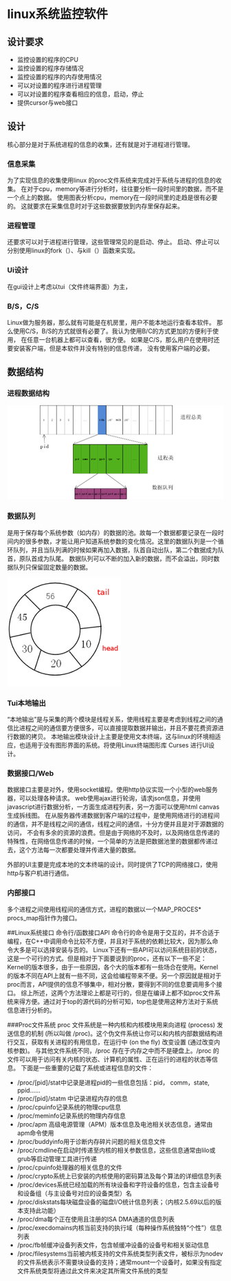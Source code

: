 # linux系统监控软件

## 设计要求

* 监控设置的程序的CPU
* 监控设置的程序存储情况
* 监控设置的程序的内存使用情况
* 可以对设置的程序进行进程管理
* 可以对设置的程序查看相应的信息，启动，停止
* 提供cursor与web接口

## 设计
核心部分是对于系统进程的信息的收集，还有就是对于进程进行管理。

### 信息采集
为了实现信息的收集使用linux 的proc文件系统来完成对于系统与进程的信息的收集。
在对于cpu，memory等进行分析时，往往要分析一段时间里的数据，而不是一个点上的数据。
使用图表分析cpu，memory在一段时间里的走趋是很有必要的。
这就要求在采集信息时对于这些数据要放到内存里保存起来。
 
### 进程管理
还要求可以对于进程进行管理，这些管理常见的是启动、停止。
启动、停止可以分别使用linux的fork（）、与kill（）函数来实现。

### Ui设计
在gui设计上考虑以tui（文件终端界面）为主，

### B/S，C/S
Linux做为服务器，那么就有可能是在机房里，用户不能本地运行查看本软件。
那么使用C/S，B/S的方式就很有必要了。我认为使用B/C的方式更加的方便利于使用，
在任意一台机器上都可以查看，很方便。
如果是C/S，那么用户在使用时还要安装客户端，但是本软件并没有特别的信息传递，
没有使用客户端的必要。

## 数据结构
### 进程数据结构

![struct](doc/struct.png)

### 数据队列
是用于保存每个系统参数（如内存）的数据的池。故每一个数据都要记录在一段时间内的很多参数，才能让用户知道系统参数的变化情况。这里的数据队列是一个循环队列，并且当队列满的时候如果再加入数据，队首自动出队，第二个数据成为队首，原队首成为队尾。
数据队列可以不断的加入新的数据，而不会溢出，同时数据队列只保留固定数量的数据。

![quene](doc/quene.png)


### Tui本地输出
“本地输出”是与采集的两个模块是线程关系，使用线程主要是考虑到线程之间的通信比进程之间的通信要方便很多，可以直接提取数据并输出，并且不要花费资源进行数据的拷贝。
本地输出模块设计上主要是使用文本终端，这与linux的环境相适应，也适用于没有图形界面的系统。将使用Linux终端图形库 Curses 进行UI设计。

### 数据接口/Web
数据接口主要是对外，使用socket编程。使用http协议实现一个小型的web服务器，可以处理各种请求。
web使用ajax进行轮询，请求json信息，并使用javascript进行数据分析，一方面生成进程列表，另一方面可以使用html canvas生成拆线图。
在从服务器传递数据到客户端的过程中，是使用网络进行的进程间的通信，并不是线程之间的通信，线程之间的通信，十分方便并且是对于源数据的访问，
不会有多余的资源的浪费。但是由于网络的不及时，以及网络信息传递的特殊性，在网络信息传递的时候，一个简单的方法是把数据池里的数据都传递过去，这个方法每一次都要处理并传递大量的数据。

外部的UI主要是完成本地的文本终端的设计。同时提供了TCP的网络接口，使用http与客户机进行通信。

### 内部接口
多个进程之间使用线程间的通信方式，进程的数据以一个MAP\_PROCES* procs_map指针作为接口。

##Linux系统接口
命令行/函数接口API
命令行的命令是用于交互的，并不合适于编程，在C++中调用命令比较不方便，并且对于系统的依赖比较大，因为那么命令大多是可以选择安装与否的。
Linux下还有一些API可以访问系统目前的状态，这是一个可行的方式。但是相对于下面要说到的proc，还有以下一些不足：
Kernel的版本很多，由于一些原因，各个大的版本都有一些场合在使用。Kernel的版本不同在API上就有一些不同，这会给编程带来不便。另一个原因就是相对于proc而言，API提供的信息不够集中，相对分散，要得到不同的信息要调用多个接口。
综上所述，这两个方法理论上都是可行的，但是在编译上都不如proc文件系统来得方便。通过对于top的源代码的分析可知，top也是使用这种方法对于系统信息进行分析的。

###Proc文件系统
proc 文件系统是一种内核和内核模块用来向进程 (process) 发送信息的机制 (所以叫做 /proc)。这个伪文件系统让你可以和内核内部数据结构进行交互，获取有关进程的有用信息，在运行中 (on the fly) 改变设置 (通过改变内核参数)。 与其他文件系统不同，/proc 存在于内存之中而不是硬盘上。/proc 的文件可以用于访问有关内核的状态、计算机的属性、正在运行的进程的状态等信息。
下面是一些重要的记载了系统或进程信息的文件：

* /proc/[pid]/stat中记录是进程pid的一些信息包括：pid， comm，state, ppid......
* /proc/[pid]/statm 中记录进程内存的信息
* /proc/cpuinfo记录系统的物理cpu信息
* /proc/meminfo记录系统的物理内存信息
* /proc/apm 高级电源管理（APM）版本信息及电池相关状态信息，通常由apm命令使用
* /proc/buddyinfo用于诊断内存碎片问题的相关信息文件
* /proc/cmdline在启动时传递至内核的相关参数信息，这些信息通常由lilo或grub等启动管理工具进行传递
* /proc/cpuinfo处理器的相关信息的文件
* /proc/crypto系统上已安装的内核使用的密码算法及每个算法的详细信息列表
* /proc/devices系统已经加载的所有块设备和字符设备的信息，包含主设备号和设备组（与主设备号对应的设备类型）名
* /proc/diskstats每块磁盘设备的磁盘I/O统计信息列表；（内核2.5.69以后的版本支持此功能）
* /proc/dma每个正在使用且注册的ISA DMA通道的信息列表
* /proc/execdomains内核当前支持的执行域（每种操作系统独特“个性”）信息列表
* /proc/fb帧缓冲设备列表文件，包含帧缓冲设备的设备号和相关驱动信息
* /proc/filesystems当前被内核支持的文件系统类型列表文件，被标示为nodev的文件系统表示不需要块设备的支持；通常mount一个设备时，如果没有指定文件系统类型将通过此文件来决定其所需文件系统的类型

